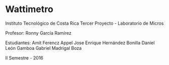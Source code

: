 # Wattimetro
Instituto Tecnológico de Costa Rica
Tercer Proyecto - Laboratorio de Micros

Profesor:
Ronny García Ramírez

Estudiantes:
Amit Ferencz Appel
Jose Enrique Hernández Bonilla
Daniel León Gamboa
Gabriel Madrigal Boza

II Semestre - 2016

